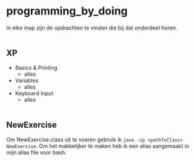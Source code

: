# programming_by_doing

In elke map zijn de opdrachten te vinden die bij dat onderdeel horen.
<br><br>
## XP
  * Basics & Printing
    * alles
  * Variables
    * alles
  * Keyboard Input
    * alles
<br><br>
## NewExercise
Om NewExercise.class uit te voeren gebruik ik `java -cp <pathToClass> NewExercise`. Om het makkelijker te maken heb ik een alias aangemaakt in mijn alias file voor bash.
